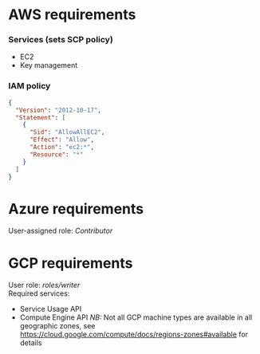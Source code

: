 # AWS requirements
### Services (sets SCP policy)
* EC2
* Key management
### IAM policy
```json
{
  "Version": "2012-10-17",
  "Statement": [
    {
      "Sid": "AllowAllEC2",
      "Effect": "Allow",
      "Action": "ec2:*",
      "Resource": "*"
    }
  ]
}
```

# Azure requirements
User-assigned role: _Contributor_  

# GCP requirements
User role: _roles/writer_  
Required services:
- Service Usage API
- Compute Engine API
*NB:* Not all GCP machine types are available in all geographic zones, see https://cloud.google.com/compute/docs/regions-zones#available for details